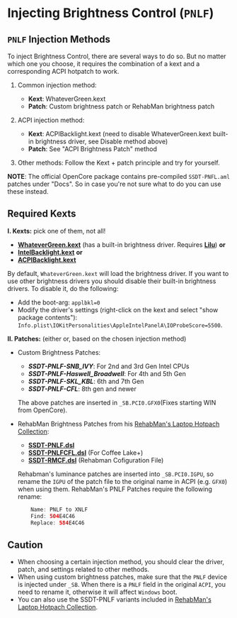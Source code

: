 # Injecting Brightness Control (`PNLF`)

## `PNLF` Injection Methods

To inject Brightness Control, there are several ways to do so. But no matter which one you choose, it requires the combination of a kext and a corresponding ACPI hotpatch to work.

1. Common injection method:

	- **Kext**: WhateverGreen.kext
	- **Patch**: Custom brightness patch or RehabMan brightness patch

2. ACPI injection method:

	- **Kext**: ACPIBacklight.kext (need to disable WhateverGreen.kext built-in brightness driver, see Disable method above)
	- **Patch**: See "ACPI Brightness Patch" method

3. Other methods: Follow the Kext + patch principle and try for yourself.

**NOTE**: The official OpenCore package contains pre-compiled `SSDT-PNFL.aml` patches under "Docs". So in case you're not sure what to do you can use these instead.

## Required Kexts

**I. Kexts:** pick one of them, not all!

- [**WhateverGreen.kext**](https://github.com/acidanthera/WhateverGreen/releases) (has a built-in brightness driver. Requires [**Lilu**](https://github.com/acidanthera/Lilu/releases)) **or**
- [**IntelBacklight.kext**](https://bitbucket.org/RehabMan/os-x-intel-backlight/src/master/) **or**
- [**ACPIBacklight.kext**](https://bitbucket.org/RehabMan/os-x-acpi-backlight/src/master/)

By default, `WhateverGreen.kext` will load the brightness driver. If you want to use other brightness drivers you should disable their built-in brightness drivers. To disable it, do the following:

- Add the boot-arg: `applbkl=0`
- Modify the driver's settings (right-click on the kext and select "show package contents"): `Info.plist\IOKitPersonalities\AppleIntelPanelA\IOProbeScore=5500`.

**II. Patches:** (either or, based on the chosen injection method)

  - Custom Brightness Patches:

    - ***SSDT-PNLF-SNB_IVY***: For 2nd and 3rd Gen Intel CPUs
    - ***SSDT-PNLF-Haswell_Broadwell***: For 4th and 5th Gen
    - ***SSDT-PNLF-SKL_KBL***: 6th and 7th Gen
    - ***SSDT-PNLF-CFL***: 8th gen and newer

    The above patches are inserted in `_SB.PCI0.GFX0`(Fixes starting WIN from OpenCore).

  - RehabMan Brightness Patches from his [RehabMan's Laptop Hotpach Collection](https://github.com/RehabMan/OS-X-Clover-Laptop-Config/tree/master/hotpatch):
  
    - [**SSDT-PNLF.dsl**](https://github.com/RehabMan/OS-X-Clover-Laptop-Config/blob/master/hotpatch/SSDT-PNLF.dsl) 
    - [**SSDT-PNLFCFL.dsl**](https://github.com/RehabMan/OS-X-Clover-Laptop-Config/blob/master/hotpatch/SSDT-PNLFCFL.dsl) (For Coffee Lake+)
    - [**SSDT-RMCF.dsl**](https://github.com/RehabMan/OS-X-Clover-Laptop-Config/blob/master/hotpatch/SSDT-RMCF.dsl) (Rehabman Cofiguration File)
  
	Rehabman's luminance patches are inserted into `_SB.PCI0.IGPU`, so rename the `IGPU` of the patch file to the original name in ACPI (e.g. `GFX0`) when using them. RehabMan's PNLF Patches require the following rename:

	```swift
		Name: PNLF to XNLF  
		Find: 504E4C46  
		Replace: 584E4C46
	```

## Caution
- When choosing a certain injection method, you should clear the driver, patch, and settings related to other methods.
- When using custom brightness patches, make sure that the `PNLF` device is injected under `_SB`. When there is a `PNLF` field in the original `ACPI`, you need to rename it, otherwise it will affect `Windows` boot. 
- You can also use the SSDT-PNLF variants included in [RehabMan's Laptop Hotpach Collection](https://github.com/RehabMan/OS-X-Clover-Laptop-Config/tree/master/hotpatch).
